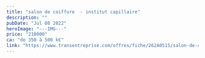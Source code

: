 ```yaml
---
title: "salon de coiffure  - institut capillaire"
description: ""
pubDate: "Jul 08 2022"
heroImage: "---IMG---"
price: "210000"
ca: "de 350 à 500 k€"
link: "https://www.transentreprise.com/offres/fiche/262A0515/salon-de-coiffure-institut-capillaire/rhone-alpes"
---
```

